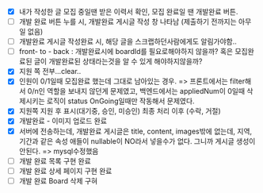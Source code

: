 - [x] 내가 작성한 글 모집 중일땐 받은 이력서 확인, 모집 완료일 땐 개발완료 버튼.
- [ ] 개발 완료 버튼 누를 시, 개발완료 게시글 작성 창 나타남 (제출하기 전까지는 아무일 없음)
- [ ] 개발완료 게시글 작성완료 시, 해당 글을 스크랩하던사람에게도 알림가야함..
- [ ] front- to - back : 개발완료시에 boardId를 필요로해야하지 않을까? 혹은 모집완료된 글이 개발완료된 상태라는것을 알 수 있게 해야하지않을까?
- [x] 지원 쪽 전부...clear..
- [x] 인원이 0/1일때 모집완료 했는데 그대로 남아있는 경우. => 프론트에서는 filter해서 0/n인 역할을 보내지 않던게 문제였고, 백엔드에서는 appliedNum이 0일때 삭제시키는 로직이 status OnGoing일때만 작동해서 문제였다.
- [x] 지원쪽 지원 후 표시(대기중, 승인, 미승인) 최종 처리 이후 (수락, 거절)
- [x] 개발완료 - 이미지 업로드 완료
- [x] 서버에 전송하는데, 개발완료 게시글은 title, content, images밖에 없는데, 지역, 기간과 같은 속성 애들이 nullable이 NO라서 넣을수가 없다. 그니까 게시글 생성이 안된다. => mysql수정했음
- [ ] 개발 완료 목록 구현 완료
- [ ] 개발 완료 상세 페이지 구현 완료
- [ ] 개발 완료 Board 삭제 구혀